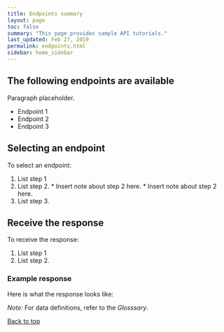 ```yaml
---
title: Endpoints summary
layout: page
toc: false
summary: "This page provides sample API tutorials."
last_updated: Feb 27, 2019
permalink: endpoints.html
sidebar: home_sidebar
---
```


## The following endpoints are available

Paragraph placeholder.

* Endpoint 1
* Endpoint 2
* Endpoint 3

## Selecting an endpoint

To select an endpoint:

1. List step 1
2. List step 2.
	    * Insert note about step 2 here.
	    * Insert note about step 2 here.
3. List step 3.

## Receive the response

To receive the response:

1. List step 1
2. List step 2.

### Example response

Here is what the response looks like:

*Note:* For data definitions, refer to the *Glosssary*.

[Back to top](#Send)
